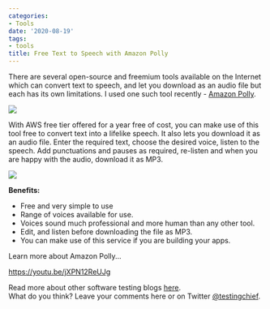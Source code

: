```yaml
---
categories:
- Tools
date: '2020-08-19'
tags:
- tools
title: Free Text to Speech with Amazon Polly
---
```


There are several open-source and freemium tools available on the Internet
which can convert text to speech, and let you download as an audio file but
each has its own limitations. I used one such tool recently - [Amazon
Polly](https://ind01.safelinks.protection.outlook.com/?url=https%3A%2F%2Faws.amazon.com%2Fpolly%2F&data=02%7C01%7CSG00660780%40TechMahindra.com%7C5d456c7a0c244c33fc2708d84b6be9af%7Cedf442f5b9944c86a131b42b03a16c95%7C0%7C0%7C637342274137507656&sdata=DM%2Fxu2Gv0IKhqwpiVmRtlZLcTKMroGlvfFeFxK94vfs%3D&reserved=0).

![](https://testingchief.com/wp-content/uploads/2020/08/amazon-polly.png)

With AWS free tier offered for a year free of cost, you can make use of this
tool free to convert text into a lifelike speech. It also lets you download it
as an audio file. Enter the required text, choose the desired voice, listen to
the speech. Add punctuations and pauses as required, re-listen and when you
are happy with the audio, download it as MP3.

![](https://testingchief.com/wp-content/uploads/2020/08/text-to-speech.png)

**Benefits:**

  * Free and very simple to use
  * Range of voices available for use. 
  * Voices sound much professional and more human than any other tool.
  * Edit, and listen before downloading the file as MP3.
  * You can make use of this service if you are building your apps.

Learn more about Amazon Polly...

https://youtu.be/jXPN12ReUJg

  
Read more about other software testing blogs
[here](https://testingchief.com/category/testing/).  
What do you think? Leave your comments here or on Twitter
[@testingchief](https://twitter.com/testingchief).
